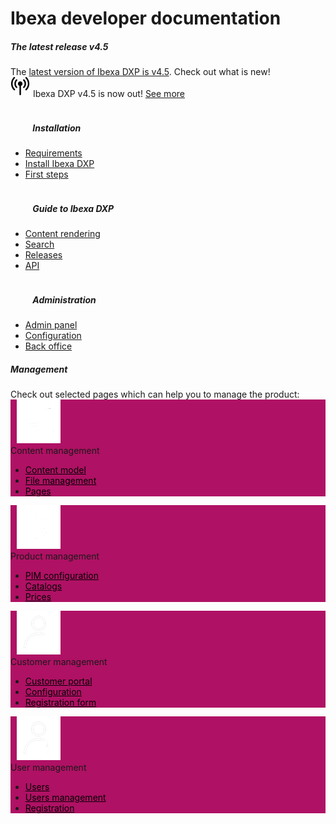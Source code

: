 <div class="front-page">
    <div class="row">
        <h1>Ibexa developer documentation</h1>
    </div>
    <div class="row mt-5">
        <div class="col-lg-12 mb-5 latest-release">
            <h5>
                The latest release
                <span class="pill">v4.5</span>
            </h5>
            <div class="row mt-3">
                <div class="col-lg-12">
                    The <a href="release_notes/ibexa_dxp_v4.5/">latest version of Ibexa DXP is v4.5</a>. Check out what is new! 
                </div>
            </div>
        </div>              
    </div>
    <div class="row mt-5 pb-4">
        <div class="col-12">
             <div class="announcement" role="alert">
                <div class="d-flex flex-column flex-md-row justify-content-between align-items-center">
                    <span class="d-flex align-items-center">
                        <svg class="tile-icon" width="32" height="32" viewBox="0 0 140 140" xmlns="http://www.w3.org/2000/svg">
                            <g transform="scale(4) translate(1)"><path d="M22.293 19.35c-0.735-0.001-1.331-0.598-1.331-1.333 0-0.367 0.148-0.699 0.388-0.94l-0 0c1.367-1.384 2.211-3.287 2.211-5.387s-0.844-4.003-2.212-5.387l0.001 0.001c-0.254-0.243-0.412-0.585-0.412-0.964 0-0.736 0.597-1.333 1.333-1.333 0.381 0 0.725 0.16 0.968 0.417l0.001 0.001c1.846 1.866 2.987 4.433 2.987 7.267s-1.141 5.401-2.988 7.268l0.001-0.001c-0.242 0.243-0.576 0.393-0.946 0.393-0 0-0.001 0-0.001 0h0zM10.683 19c0.242-0.241 0.391-0.575 0.391-0.943s-0.149-0.702-0.391-0.943v0c-1.391-1.385-2.252-3.302-2.252-5.42 0-2.088 0.836-3.981 2.193-5.361l-0.001 0.001c0.236-0.241 0.382-0.571 0.382-0.935 0-0.737-0.597-1.334-1.334-1.334-0.373 0-0.709 0.153-0.951 0.399l-0 0c-1.823 1.862-2.949 4.413-2.949 7.228 0 2.854 1.157 5.439 3.028 7.309l0 0c0.241 0.241 0.574 0.389 0.942 0.389s0.7-0.149 0.942-0.389l-0 0zM27.237 23.060c2.94-2.896 4.762-6.92 4.762-11.37 0-4.413-1.792-8.408-4.689-11.297l-0-0c-0.243-0.255-0.586-0.414-0.966-0.414-0.736 0-1.333 0.597-1.333 1.333 0 0.381 0.159 0.724 0.415 0.967l0.001 0.001c2.413 2.406 3.907 5.734 3.907 9.41 0 3.708-1.519 7.061-3.968 9.471l-0.002 0.002c-0.242 0.241-0.391 0.575-0.391 0.943s0.149 0.702 0.391 0.943v0c0.241 0.242 0.575 0.391 0.943 0.391s0.702-0.149 0.943-0.391v0zM6.667 23.047c0.237-0.24 0.383-0.571 0.383-0.935 0-0.373-0.153-0.71-0.399-0.951l-0-0c-2.449-2.412-3.967-5.765-3.967-9.471 0-3.677 1.493-7.005 3.907-9.412l0-0c0.228-0.239 0.368-0.563 0.368-0.919 0-0.736-0.597-1.333-1.333-1.333-0.356 0-0.679 0.139-0.918 0.366l0.001-0.001c-2.897 2.889-4.689 6.883-4.689 11.297 0 4.45 1.822 8.474 4.76 11.368l0.002 0.002c0.241 0.242 0.575 0.391 0.943 0.391s0.702-0.149 0.943-0.391v0zM20 11.687c0-0.001 0-0.003 0-0.005 0-2.209-1.791-4-4-4s-4 1.791-4 4c0 1.731 1.1 3.206 2.639 3.762l0.028 0.009v15.213c0 0.736 0.597 1.333 1.333 1.333s1.333-0.597 1.333-1.333v0-15.213c1.565-0.565 2.665-2.037 2.667-3.766v-0z" fill="var(--ibexa-jazzberry)"></path></g>
                        </svg>
                        Ibexa DXP v4.5 is now out!
                    </span>
                    <span class="d-flex flex-column flex-xs-row flex-sm-row flex-md-row justify-content-between align-items-center ml-md-4">
                        <a href="release_notes/ibexa_dxp_v4.4" class="btn btn-sm btn-announcement-outline mr-4 ml-4 ml-md-0 mb-3 mb-sm-0">
                            See more
                        </a>
                    </span>
                </div>
            </div>
        </div>
    </div>
    <div class="row">
        <div class="col-lg px-2 px-lg-4">
            <div class="tile">
                <div class="row">
                    <div class="col-lg">
                        <h5 class="tile-title">
                            <svg class="tile-icon align-middle" width="32" height="32">
                                <use fill="var(--ibexa-jazzberry)" xlink:href="images/ez-icons.svg#publish"></use>
                            </svg>
                            Installation
                        </h5>
                        <div class="tile-body">
                            <ul>
                                <li><a href="getting_started/requirements/">Requirements</a></li>
                                <li><a href="getting_started/install_ibexa_dxp/">Install Ibexa DXP</a></li>
                                <li><a href="getting_started/first_steps/">First steps</a></li>
                            </ul>
                        </div>
                    </div>
                </div>
            </div>
        </div>
        <div class="col-lg px-2">
            <div class="tile">
                <div class="row">
                    <div class="col-lg">
                        <h5 class="tile-title">
                            <svg class="tile-icon align-middle" width="32" height="32">
                                <use fill="var(--ibexa-jazzberry)" xlink:href="images/ez-icons.svg#about"></use>
                            </svg>
                            Guide to Ibexa DXP
                        </h5>
                        <div class="tile-body">
                            <ul>
                                 <li><a href="templating/render_content/render_content/">Content rendering</a></li>
                                <li><a href="search/search/">Search</a></li>
                                <li><a href="release_notes/ibexa_dxp_v4.4/">Releases</a></li>
                                <li><a href="api/php_api/php_api/">API</a></li>
                            </ul>
                        </div>
                    </div>
                </div>
            </div>
        </div>
        <div class="col-lg px-2 px-lg-4">
            <div class="tile">
                <div class="row">
                    <div class="col-lg">
                        <h5 class="tile-title">
                            <svg class="tile-icon align-middle" width="32" height="32">
                                <use fill="var(--ibexa-jazzberry)" xlink:href="images/ez-icons.svg#settings-config"></use>
                            </svg>
                            Administration
                        </h5>
                    <div class="tile-body">
                        <ul>
                            <li><a href="/administration/admin_panel/">Admin panel</a></li>
                            <li><a href="/administration/configuration/configuration/">Configuration</a></li>
                            <li><a href="/administration/back_office/back_office/">Back office</a></li>
                        </ul>
                    </div>
                </div>
            </div>
        </div>
    </div>
</div>
<div class="row mt-5">
        <div class="col-lg-12 mb-5 latest-release">
            <h5>
                Management
            </h5>
            <div class="row mt-3">
                <div class="col-lg-12">
                    Check out selected pages which can help you to manage the product:</a> 
                </div>
            </div>
        </div>              
    </div>
</div>
<div>
    <div class="row">
        <div class="col-lg px-2 px-lg-4">
            <div class="info-tile" id="tile2" style = "background: #af1164;">
                <svg class="tile-icon align-middle" width="10" height="10"> 
                    <img src="images/content.png" />
                </svg>
                <div class = "info-tile-title">Content management</div>
                <div class="info-tile-body">
                        <ul>
                            <li><a href="content_management/content_model/" style="color: black;">Content model</a></li>
                            <li><a href="content_management/file_management/file_management/" style="color: black;">File management</a></li>
                            <li><a href="content_management/pages/pages/" style="color: black;">Pages</a></li>
                        </ul>
                </div>
            </div>
            <div class="info-tile" id="tile2" style = "background: #af1164;">
                <svg class="tile-icon align-middle" width="10" height="10"> 
                    <img src="images/product.png" />
                </svg>
                <div class = "info-tile-title">Product management</div>
                <div class="info-tile-body">
                        <ul>
                            <li><a href="pim/pim_configuration/" style="color: black;">PIM configuration</a></li>
                            <li><a href="pim/catalogs/" style="color: black;">Catalogs</a></li>
                            <li><a href="pim/prices/" style="color: black;">Prices</a></li>
                        </ul>
                </div>
            </div>
            <div class="info-tile" id="tile2" style = "background: #af1164;">
                <svg class="tile-icon align-middle" width="10" height="10"> 
                    <img src="images/customer.png" />
                </svg>
                <div class = "info-tile-title">Customer management</div>
                <div class="info-tile-body">
                        <ul>
                            <li><a href="customer_management/customer_portal/" style="color: black;">Customer portal</a></li>
                            <li><a href="customer_management/cp_configuration/" style="color: black;">Configuration</a></li>
                            <li><a href="customer_management/create_user_registration_form/" style="color: black;">Registration form</a></li>
                        </ul>
                </div>
            </div>
            <div class="info-tile" id="tile2" style = "background: #af1164;">
                <svg class="tile-icon align-middle" width="10" height="10"> 
                    <img src="images/user.png" />
                </svg>
                <div class = "info-tile-title">User management</div>
                <div class="info-tile-body">
                        <ul>
                            <li><a href="users/users/" style="color: black;">Users</a></li>
                            <li><a href="users/user_management/" style="color: black;">Users management</a></li>
                            <li><a href="users/login_and_registration/" style="color: black;">Registration</a></li>
                        </ul>
                </div>
            </div>
        </div>
    </div>
</div>
